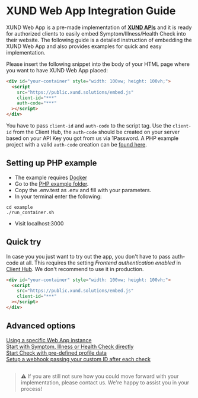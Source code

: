 # XUND Web App Integration Guide

XUND Web App is a pre-made implementation of **[XUND APIs](https://xund-api-documentation.scrollhelp.site/xund-api-documentation/latest/general-information)** and it is ready for authorized clients to easily embed Symptom/Illness/Health Check into their website. The following guide is a detailed instruction of embedding the XUND Web App and also provides examples for quick and easy implementation.



Please insert the following snippet into the body of your HTML page where you want to have XUND Web App placed:
```html
<div id="your-container" style="width: 100vw; height: 100vh;">
  <script 
    src="https://public.xund.solutions/embed.js" 
    client-id="***" 
    auth-code="***" 
  ></script>
</div>
```

You have to pass `client-id` and `auth-code` to the script tag. Use the `client-id` from the Client Hub, the `auth-code` should be created on your server based on your API Key you got from us via 1Password. A PHP example project with a valid `auth-code` creation can be [found here](example/src/index.php). 


## Setting up PHP example

* The example requires [Docker](https://docs.docker.com/get-started/get-docker/)
* Go to the [PHP example folder](example/src/index.php).
* Copy the .env.test as .env and fill with your parameters. 
* In your terminal enter the following:
```terminal
cd example
./run_container.sh
```
* Visit localhost:3000


## Quick try

In case you you just want to try out the app, you don't have to pass auth-code at all. This requires the setting *Frontend authentication enabled* in [Client Hub](https://clienthub.xund.solutions/). We don't recommend to use it in production. 

```html
<div id="your-container" style="width: 100vw; height: 100vh;">
  <script 
    src="https://public.xund.solutions/embed.js" 
    client-id="***" 
  ></script>
</div>
```


## Advanced options

[Using a specific Web App instance](advanced-options.md#using-a-specific-web-app-instance)  
[Start with Symptom, Illness or Health Check directly](advanced-options.md#start-with)  
[Start Check with pre-defined profile data](advanced-options.md#add-profile-data)  
[Setup a webhook passing your custom ID after each check](advanced-options.md#setup-a-webhook-passing-your-custom-id-after-each-check)


##

> ⚠️ If you are still not sure how you could move forward with your implementation, please contact us. We're happy to assist you in your process!